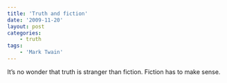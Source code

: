 ```yaml
---
title: 'Truth and fiction'
date: '2009-11-20'
layout: post
categories:
    - truth
tags:
    - 'Mark Twain'
---
```


It’s no wonder that truth is stranger than fiction. Fiction has to make sense.
